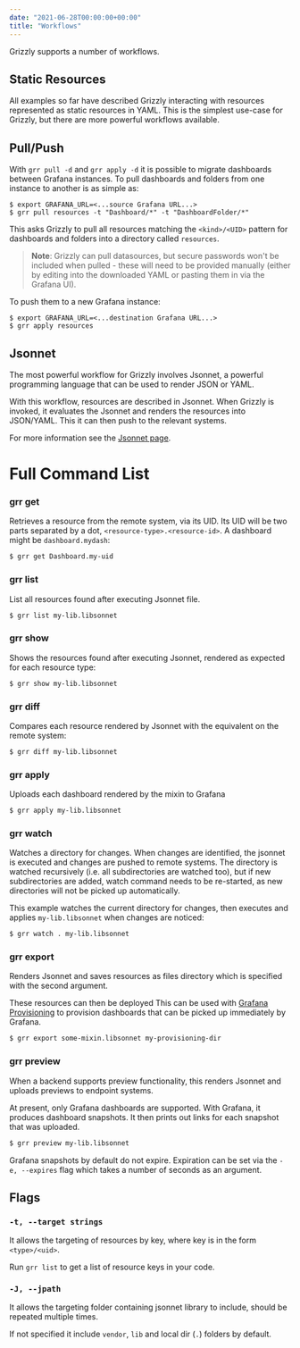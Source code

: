 ```yaml
---
date: "2021-06-28T00:00:00+00:00"
title: "Workflows"
---
```


Grizzly supports a number of workflows.

## Static Resources
All examples so far have described Grizzly interacting with resources represented
as static resources in YAML. This is the simplest use-case for Grizzly, but there
are more powerful workflows available.

## Pull/Push
With `grr pull -d` and `grr apply -d` it is possible to migrate dashboards between
Grafana instances. To pull dashboards and folders from one instance to another
is as simple as:
```
$ export GRAFANA_URL=<...source Grafana URL...>
$ grr pull resources -t "Dashboard/*" -t "DashboardFolder/*"
```
This asks Grizzly to pull all resources matching the `<kind>/<UID>` pattern for
dashboards and folders into a directory called `resources`.

> **Note**: Grizzly can pull datasources, but secure passwords won't be included
> when pulled - these will need to be provided manually (either by editing into
> the downloaded YAML or pasting them in via the Grafana UI).

To push them to a new Grafana instance:
```
$ export GRAFANA_URL=<...destination Grafana URL...>
$ grr apply resources
```

## Jsonnet
The most powerful workflow for Grizzly involves Jsonnet, a powerful programming
language that can be used to render JSON or YAML.

With this workflow, resources are described in Jsonnet. When Grizzly is invoked,
it evaluates the Jsonnet and renders the resources into JSON/YAML. This it can
then push to the relevant systems.

For more information see the [Jsonnet page](../jsonnet/).

# Full Command List

### grr get
Retrieves a resource from the remote system, via its UID. Its UID will be two parts separated by a dot, `<resource-type>.<resource-id>`. A dashboard might be `dashboard.mydash`:

```sh
$ grr get Dashboard.my-uid
```

### grr list
List all resources found after executing Jsonnet file.
```sh
$ grr list my-lib.libsonnet
```

### grr show
Shows the resources found after executing Jsonnet, rendered as expected for each resource type:

```sh
$ grr show my-lib.libsonnet
```

### grr diff
Compares each resource rendered by Jsonnet with the equivalent on the remote system:

```sh
$ grr diff my-lib.libsonnet
```

### grr apply
Uploads each dashboard rendered by the mixin to Grafana
```sh
$ grr apply my-lib.libsonnet
```

### grr watch
Watches a directory for changes. When changes are identified, the
jsonnet is executed and changes are pushed to remote systems.
The directory is watched recursively (i.e. all subdirectories are watched too),
but if new subdirectories are added, watch command needs to be re-started,
as new directories will not be picked up automatically.

This example watches the current directory for changes, then executes and applies
`my-lib.libsonnet` when changes are noticed:

```sh
$ grr watch . my-lib.libsonnet
```

### grr export
Renders Jsonnet and saves resources as files directory which is specified with
the second argument.

These resources can then be deployed This can be used with
[Grafana Provisioning](https://grafana.com/docs/grafana/latest/administration/provisioning/)
to provision dashboards that can be picked up immediately by Grafana.

```sh
$ grr export some-mixin.libsonnet my-provisioning-dir
```

### grr preview
When a backend supports preview functionality, this renders Jsonnet and
uploads previews to endpoint systems.

At present, only Grafana dashboards are supported. With Grafana, it produces
dashboard snapshots. It then prints out links for each snapshot that was uploaded.

```sh
$ grr preview my-lib.libsonnet
```
Grafana snapshots by default do not expire. Expiration can be set via the
`-e, --expires` flag which takes a number of seconds as an argument.

## Flags

### `-t, --target strings`

It allows the targeting of resources by key, where key is in the form `<type>/<uid>`.

Run `grr list` to get a list of resource keys in your code.

### `-J, --jpath`

It allows the targeting folder containing jsonnet library to include, should be repeated multiple times.

If not specified it include `vendor`, `lib` and local dir (`.`) folders by default.
